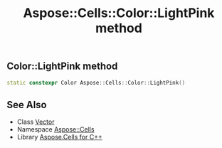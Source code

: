 ﻿---
title: Aspose::Cells::Color::LightPink method
linktitle: LightPink
second_title: Aspose.Cells for C++ API Reference
description: 'How to use LightPink method of Aspose::Cells::Color class in C++.'
type: docs
weight: 12100
url: /cpp/aspose.cells/color/lightpink/
---
## Color::LightPink method




```cpp
static constexpr Color Aspose::Cells::Color::LightPink()
```

## See Also

* Class [Vector](../../vector/)
* Namespace [Aspose::Cells](../../)
* Library [Aspose.Cells for C++](../../../)
